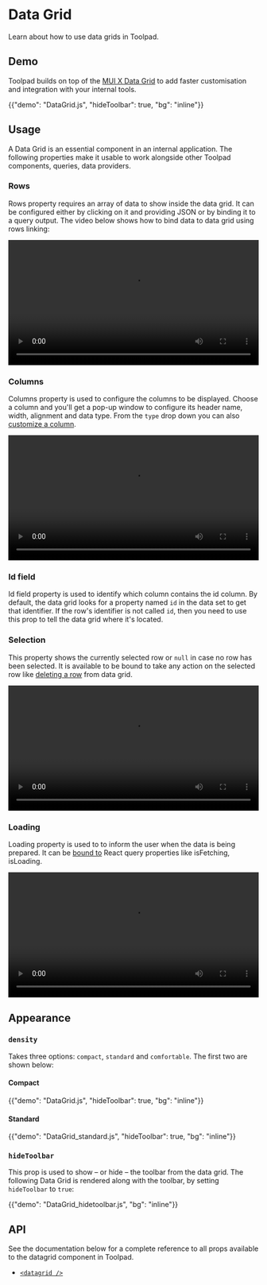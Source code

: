 # Data Grid

<p class="description">Learn about how to use data grids in Toolpad.</p>

## Demo

Toolpad builds on top of the [MUI X Data Grid](https://mui.com/x/react-data-grid/) to add faster customisation and integration with your internal tools.

{{"demo": "DataGrid.js", "hideToolbar": true, "bg": "inline"}}

## Usage

A Data Grid is an essential component in an internal application. The following properties make it usable to work alongside other Toolpad components, queries, data providers.

### Rows

Rows property requires an array of data to show inside the data grid. It can be configured either by clicking on it and providing JSON or by binding it to a query output. The video below shows how to bind data to data grid using rows linking:

<video controls width="100%" height="auto" style="contain" alt="datagrid-rows">
  <source src="/static/toolpad/docs/studio/components/datagrid/datagrid_rows.mp4" type="video/mp4">
  Your browser does not support the video tag.
</video>

### Columns

Columns property is used to configure the columns to be displayed. Choose a column and you'll get a pop-up window to configure its header name, width, alignment and data type.
From the `type` drop down you can also [customize a column](/toolpad/studio/how-to-guides/customize-datagrid/).

<video controls width="100%" height="auto" style="contain" alt="datagrid-columns">
  <source src="/static/toolpad/docs/studio/components/datagrid/datagrid_column.mp4" type="video/mp4">
  Your browser does not support the video tag.
</video>

### Id field

Id field property is used to identify which column contains the id column. By default, the data grid looks for a property named `id` in the data set to get that identifier. If the row's identifier is not called `id`, then you need to use this prop to tell the data grid where it's located.

### Selection

This property shows the currently selected row or `null` in case no row has been selected. It is available to be bound to take any action on the selected row like [deleting a row](/toolpad/studio/how-to-guides/delete-datagrid-row/) from data grid.

<video controls width="100%" height="auto" style="contain" alt="datagrid-selection">
  <source src="/static/toolpad/docs/studio/components/datagrid/datagrid_selection.mp4" type="video/mp4">
  Your browser does not support the video tag.
</video>

### Loading

Loading property is used to to inform the user when the data is being prepared. It can be [bound to](/toolpad/studio/how-to-guides/delete-datagrid-row/#configure-loading-states-optional) React query properties like isFetching, isLoading.

<video controls width="100%" height="auto" style="contain" alt="datagrid-loading">
  <source src="/static/toolpad/docs/studio/components/datagrid/datagrid_loading.mp4" type="video/mp4">
  Your browser does not support the video tag.
</video>

## Appearance

### `density`

Takes three options: `compact`, `standard` and `comfortable`. The first two are shown below:

#### Compact

{{"demo": "DataGrid.js", "hideToolbar": true, "bg": "inline"}}

#### Standard

{{"demo": "DataGrid_standard.js", "hideToolbar": true, "bg": "inline"}}

### `hideToolbar`

This prop is used to show – or hide – the toolbar from the data grid. The following Data Grid is rendered along with the toolbar, by setting `hideToolbar` to `true`:

{{"demo": "DataGrid_hidetoolbar.js", "bg": "inline"}}

## API

See the documentation below for a complete reference to all props available to the datagrid component in Toolpad.

- [`<datagrid />`](/toolpad/studio/reference/components/data-grid/)
